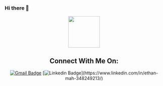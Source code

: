 ### Hi there 👋

<div id="header" align="center">
  <img src="https://media.giphy.com/media/bGgsc5mWoryfgKBx1u/giphy.gif" width="100"/>
  
## Connect With Me On:
[![Gmail Badge](https://img.shields.io/badge/-ett/mah@gmail.com-c14438?style=flat-square&logo=Gmail&logoColor=white&link=mailto:ett.mah@gmail.com)](mailto:ett.mah@gmail.com)
[![Linkedin Badge](https://img.shields.io/badge/-Ethan_Mah-blue?style=flat-square&logo=Linkedin&logoColor=white&link=[[https://www.linkedin.com/in/osan](https://www.linkedin.com/in/ethan-mah-348249213/)/](https://www.linkedin.com/in/ethan-mah-348249213/))](https://www.linkedin.com/in/ethan-mah-348249213/)
</div>


<!--
**ethaaaanm/ethaaaanm** is a ✨ _special_ ✨ repository because its `README.md` (this file) appears on your GitHub profile.

Here are some ideas to get you started:

- 🔭 I’m currently working on ...
- 🌱 I’m currently learning ...
- 👯 I’m looking to collaborate on ...
- 🤔 I’m looking for help with ...
- 💬 Ask me about ...
- 📫 How to reach me: ...
- 😄 Pronouns: ...
- ⚡ Fun fact: ...
-->
